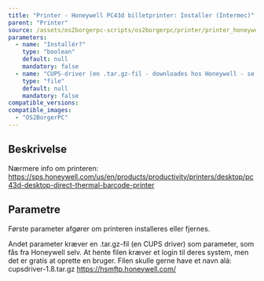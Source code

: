 ```yaml
---
title: "Printer - Honeywell PC43d billetprinter: Installer (Intermec)"
parent: "Printer"
source: /assets/os2borgerpc-scripts/os2borgerpc/printer/printer_honeywell_pc43d_add.sh
parameters:
  - name: "Installér?"
    type: "boolean"
    default: null
    mandatory: false
  - name: "CUPS-driver (en .tar.gz-fil - downloades hos Honeywell - se beskrivelse)"
    type: "file"
    default: null
    mandatory: false
compatible_versions:
compatible_images:
  - "OS2BorgerPC"
---
```


## Beskrivelse
Nærmere info om printeren:
https://sps.honeywell.com/us/en/products/productivity/printers/desktop/pc43d-desktop-direct-thermal-barcode-printer

## Parametre
Første parameter afgører om printeren installeres eller fjernes.

Andet parameter kræver en .tar.gz-fil (en CUPS driver) som parameter, som fås fra Honeywell selv. 
At hente filen kræver et login til deres system, men det er gratis at oprette en bruger.
Filen skulle gerne have et navn alá:
cupsdriver-1.8.tar.gz
https://hsmftp.honeywell.com/